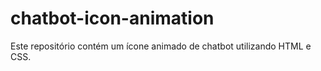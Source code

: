 # chatbot-icon-animation
Este repositório contém um ícone animado de chatbot utilizando HTML e CSS.
